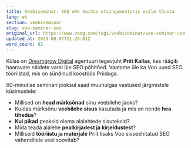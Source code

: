 ```yaml
---
title: Veebiseminar: SEO ehk kuidas otsingumootoris esile tõusta
lang: et
section: veebiseminar
slug: voo-seminar-seo
original_url: https://www.voog.com/tugi/veebiseminar/voo-seminar-seo
updated_at: 2025-08-07T21:25:01Z
word_count: 82
---
```

Külas on [Dreamgrow Digital](https://dreamgrow.ee) agentuuri tegevjuht **Priit Kallas**, kes räägib haaravate näidete varal üle SEO põhitõed. Vaatame üle ka Voo uued SEO tööriistad, mis on sündinud koostöös Priiduga.

60-minutise seminari jooksul saad muuhulgas vastused järgmistele küsimustele:

- Millised on **head märksõnad** sinu veebilehe jaoks?
- Kuidas märksõnu **veebilehe sisus** kasutada ja mis on nende **hea tihedus**?
- **Kui pikad** peaksid olema alalehtede sisuteksid?
- Mida teada alalehe **pealkirjadest ja kirjeldustest**?
- Milliseid **tööriistu ja materjale** Priit lisaks Voo sisseehitatud SEO vahenditele veel soovitab?
